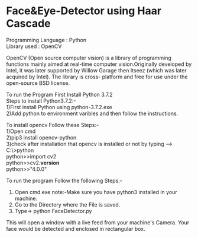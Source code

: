 # Face&Eye-Detector using Haar Cascade
  Programming Language : Python<br>
  Library used : OpenCV<br>
  
  OpenCV (Open source computer vision) is a library of programming functions mainly aimed at real-time computer vision.Originally           developed by Intel, it was later supported by Willow Garage then Itseez (which was later acquired by Intel). The library is cross-         platform and free for use under the open-source BSD license.<br>
  
  To run the Program First Install Python 3.7.2<br>
  Steps to install Python3.7.2:-<br>
  1)First install Python using python-3.7.2.exe<br>
  2)Add python to environment varibles and then follow the instructions.

  To install opencv Follow these Steps:-<br>
    1)Open cmd<br>
    2)pip3 install opencv-python<br>
    3)check after installation that opencv is installed or not by typing --> <br>
      C:\\>python<br>
      python>>import cv2<br>
      python>>cv2.__version__<br>
      python>>"4.0.0"<br>
  
  To run the program Follow the following Steps:-
  1) Open cmd.exe
  note:-Make sure you have python3 installed in your machine.
  2) Go to the Directory where the File is saved.
  3) Type-> python FaceDetector.py
  
  This will open a window with a live feed from your machine's Camera.
  Your face would be detected and enclosed in rectangular box.
  
